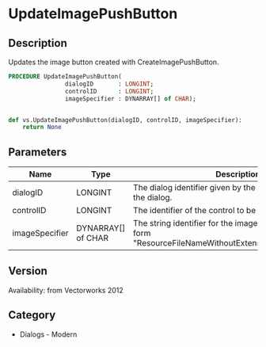 # UpdateImagePushButton

## Description
Updates the image button created with CreateImagePushButton.

```pascal
PROCEDURE UpdateImagePushButton(
				dialogID       : LONGINT;
				controlID      : LONGINT;
				imageSpecifier : DYNARRAY[] of CHAR);
```

```python

def vs.UpdateImagePushButton(dialogID, controlID, imageSpecifier):
    return None
```

## Parameters
|Name|Type|Description|
|---|---|---|
|dialogID|LONGINT|The dialog identifier given by the command to create the dialog.|
|controlID|LONGINT|The identifier of the control to be updated.|
|imageSpecifier|DYNARRAY[] of CHAR|The string identifier for the image. It should be of the form &quot;ResourceFileNameWithoutExtension/PathOfImageFile&quot;.|

## Version
Availability: from Vectorworks 2012
## Category
* Dialogs - Modern

